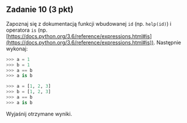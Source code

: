 ## Zadanie 10 (3 pkt)

Zapoznaj się z dokumentacją funkcji wbudowanej `id` (np. `help(id)`) i operatora `is` (np. [https://docs.python.org/3.6/reference/expressions.html#is](https://docs.python.org/3.6/reference/expressions.html#is)). Następnie wykonaj:

```py
>>> a = 1
>>> b = 1
>>> a == b
>>> a is b
```

```py
>>> a = [1, 2, 3]
>>> b = [1, 2, 3]
>>> a == b
>>> a is b
```

Wyjaśnij otrzymane wyniki.
